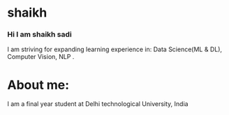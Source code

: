 # shaikh
### Hi I am shaikh sadi
I am striving for expanding learning experience in: Data Science(ML & DL), Computer Vision, NLP .

# About me:
I am a final year student at Delhi technological University, India
